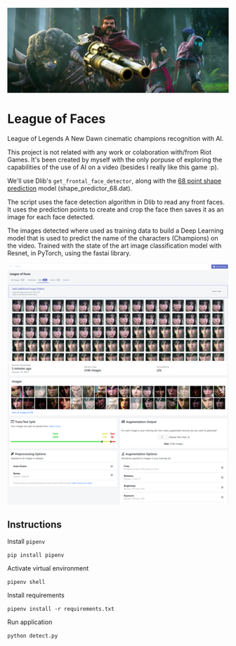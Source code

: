 ![](./cover.png)
# League of Faces
League of Legends A New Dawn cinematic champions recognition with AI.

This project is not related with any work or colaboration with/from Riot Games. It's been created by myself with the only porpuse of exploring the capabilities of the use of AI on a video (besides I really like this game :p).

We'll use Dlib's `get_frontal_face_detector`, along with the [68 point shape prediction](https://github.com/davisking/dlib-models) model (shape_predictor_68.dat).

The script uses the face detection algorithm in Dlib to read any front faces. It uses the prediction points to create and crop the face then saves it as an image for each face detected.

The images detected where used as training data to build a Deep Learning model that is used to predict the name of the characters (Champions) on the video. Trained with the state of the art image classification model with Resnet, in PyTorch, using the fastai library.

![](Screenshot_1.png)
![](Screenshot_2.png)

## Instructions
Install `pipenv`
```
pip install pipenv
```

Activate virtual environment
```
pipenv shell
```

Install requirements
```
pipenv install -r requirements.txt
```

Run application
```
python detect.py
```